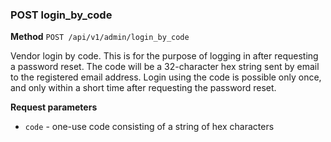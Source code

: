 ### POST login_by_code ###

**Method** `POST /api/v1/admin/login_by_code`

Vendor login by code. This is for the purpose of logging in after requesting a password reset. The code will be a 32-character hex string sent by email to the registered email address. Login using the code is possible only once, and only within a short time after requesting the password reset.

**Request parameters**

* `code` - one-use code consisting of a string of hex characters
